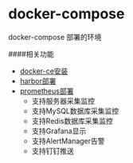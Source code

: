# docker-compose
docker-compose 部署的环境

####相关功能<br/>
* [docker-ce安装](gitteamer/docker-compose/docker-ce/README.MD)
* [harbor部署](gitteamer/docker-compose/harbor/README.MD)
* [prometheus部署](gitteamer/docker-compose/prometheus/docker-compose.yml)
    * 支持服务器采集监控
    * 支持MySQL数据库采集监控
    * 支持Redis数据库采集监控
    * 支持Grafana显示
    * 支持AlertManager告警
    * 支持钉钉推送
